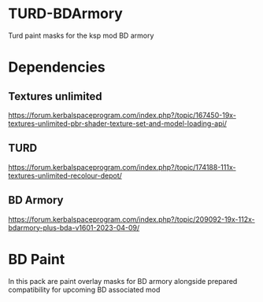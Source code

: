# TURD-BDArmory
 Turd paint masks for the ksp mod BD armory


# Dependencies
## Textures unlimited

https://forum.kerbalspaceprogram.com/index.php?/topic/167450-19x-textures-unlimited-pbr-shader-texture-set-and-model-loading-api/

## TURD

https://forum.kerbalspaceprogram.com/index.php?/topic/174188-111x-textures-unlimited-recolour-depot/

## BD Armory

https://forum.kerbalspaceprogram.com/index.php?/topic/209092-19x-112x-bdarmory-plus-bda-v1601-2023-04-09/

# BD Paint
In this pack are paint overlay masks for BD armory alongside prepared compatibility for upcoming BD associated mod
